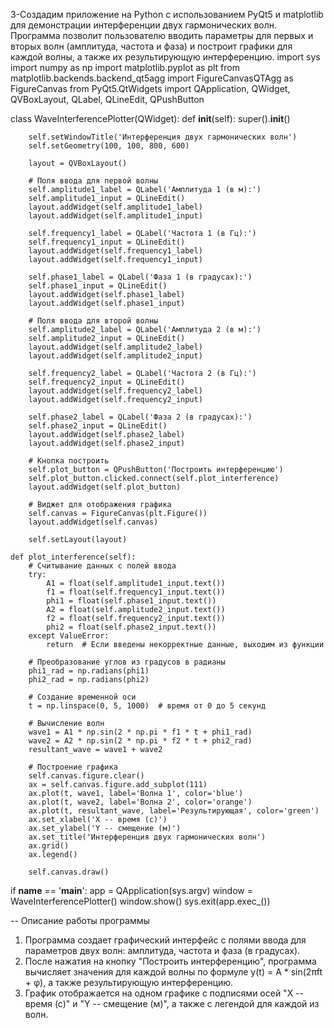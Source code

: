 3-Создадим приложение на Python с использованием PyQt5 и matplotlib для демонстрации интерференции двух гармонических волн. Программа позволит пользователю вводить параметры для первых и вторых волн (амплитуда, частота и фаза) и построит графики для каждой волны, а также их результирующую интерференцию.
import sys
import numpy as np
import matplotlib.pyplot as plt
from matplotlib.backends.backend_qt5agg import FigureCanvasQTAgg as FigureCanvas
from PyQt5.QtWidgets import QApplication, QWidget, QVBoxLayout, QLabel, QLineEdit, QPushButton

class WaveInterferencePlotter(QWidget):
    def __init__(self):
        super().__init__()

        self.setWindowTitle('Интерференция двух гармонических волн')
        self.setGeometry(100, 100, 800, 600)

        layout = QVBoxLayout()

        # Поля ввода для первой волны
        self.amplitude1_label = QLabel('Амплитуда 1 (в м):')
        self.amplitude1_input = QLineEdit()
        layout.addWidget(self.amplitude1_label)
        layout.addWidget(self.amplitude1_input)

        self.frequency1_label = QLabel('Частота 1 (в Гц):')
        self.frequency1_input = QLineEdit()
        layout.addWidget(self.frequency1_label)
        layout.addWidget(self.frequency1_input)

        self.phase1_label = QLabel('Фаза 1 (в градусах):')
        self.phase1_input = QLineEdit()
        layout.addWidget(self.phase1_label)
        layout.addWidget(self.phase1_input)

        # Поля ввода для второй волны
        self.amplitude2_label = QLabel('Амплитуда 2 (в м):')
        self.amplitude2_input = QLineEdit()
        layout.addWidget(self.amplitude2_label)
        layout.addWidget(self.amplitude2_input)

        self.frequency2_label = QLabel('Частота 2 (в Гц):')
        self.frequency2_input = QLineEdit()
        layout.addWidget(self.frequency2_label)
        layout.addWidget(self.frequency2_input)

        self.phase2_label = QLabel('Фаза 2 (в градусах):')
        self.phase2_input = QLineEdit()
        layout.addWidget(self.phase2_label)
        layout.addWidget(self.phase2_input)

        # Кнопка построить
        self.plot_button = QPushButton('Построить интерференцию')
        self.plot_button.clicked.connect(self.plot_interference)
        layout.addWidget(self.plot_button)

        # Виджет для отображения графика
        self.canvas = FigureCanvas(plt.Figure())
        layout.addWidget(self.canvas)

        self.setLayout(layout)

    def plot_interference(self):
        # Считывание данных с полей ввода
        try:
            A1 = float(self.amplitude1_input.text())
            f1 = float(self.frequency1_input.text())
            phi1 = float(self.phase1_input.text())
            A2 = float(self.amplitude2_input.text())
            f2 = float(self.frequency2_input.text())
            phi2 = float(self.phase2_input.text())
        except ValueError:
            return  # Если введены некорректные данные, выходим из функции
        
        # Преобразование углов из градусов в радианы
        phi1_rad = np.radians(phi1)
        phi2_rad = np.radians(phi2)

        # Создание временной оси
        t = np.linspace(0, 5, 1000)  # время от 0 до 5 секунд

        # Вычисление волн
        wave1 = A1 * np.sin(2 * np.pi * f1 * t + phi1_rad)
        wave2 = A2 * np.sin(2 * np.pi * f2 * t + phi2_rad)
        resultant_wave = wave1 + wave2

        # Построение графика
        self.canvas.figure.clear()
        ax = self.canvas.figure.add_subplot(111)
        ax.plot(t, wave1, label='Волна 1', color='blue')
        ax.plot(t, wave2, label='Волна 2', color='orange')
        ax.plot(t, resultant_wave, label='Результирующая', color='green')
        ax.set_xlabel('X -- время (с)')
        ax.set_ylabel('Y -- смещение (м)')
        ax.set_title('Интерференция двух гармонических волн')
        ax.grid()
        ax.legend()

        self.canvas.draw()

if __name__ == '__main__':
    app = QApplication(sys.argv)
    window = WaveInterferencePlotter()
    window.show()
    sys.exit(app.exec_())

-- Описание работы программы
1. Программа создает графический интерфейс с полями ввода для параметров двух волн: амплитуда, частота и фаза (в градусах).
2. После нажатия на кнопку "Построить интерференцию", программа вычисляет значения для каждой волны по формуле y(t) = A * sin(2πft + φ), а также результирующую интерференцию.
3. График отображается на одном графике с подписями осей "X -- время (с)" и "Y -- смещение (м)", а также с легендой для каждой из волн.
